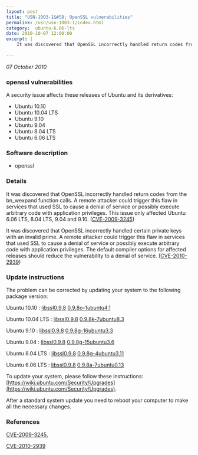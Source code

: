 ```yaml
---
layout: post
title: "USN-1003-1&#58; OpenSSL vulnerabilities"
permalink: /usn/usn-1003-1/index.html
category:  ubuntu-6.06-lts
date: 2010-10-07 12:00:00
excerpt: |
    It was discovered that OpenSSL incorrectly handled return codes from the bn_wexpand function calls. A remote attacker could trigger this flaw in services that used SSL to cause a denial of service or possibly execute arbitrary code with application privileges. This issue only affected Ubuntu 6.06 LTS, 8.04 LTS, 9.04 and 9.10. ([CVE-2009-3245](http://people.ubuntu.com/~ubuntu-security/cve/CVE-2009-3245))
    
--- 
```

 
 

*07 October 2010*

### openssl vulnerabilities

A security issue affects these releases of Ubuntu and its derivatives:

* Ubuntu 10.10
* Ubuntu 10.04 LTS
* Ubuntu 9.10
* Ubuntu 9.04
* Ubuntu 8.04 LTS
* Ubuntu 6.06 LTS

### Software description

* openssl 

### Details

It was discovered that OpenSSL incorrectly handled return codes from the bn_wexpand function calls. A remote attacker could trigger this flaw in services that used SSL to cause a denial of service or possibly execute arbitrary code with application privileges. This issue only affected Ubuntu 6.06 LTS, 8.04 LTS, 9.04 and 9.10. ([CVE-2009-3245](http://people.ubuntu.com/~ubuntu-security/cve/CVE-2009-3245))

It was discovered that OpenSSL incorrectly handled certain private keys with an invalid prime. A remote attacker could trigger this flaw in services that used SSL to cause a denial of service or possibly execute arbitrary code with application privileges. The default compiler options for affected releases should reduce the vulnerability to a denial of service. ([CVE-2010-2939](http://people.ubuntu.com/~ubuntu-security/cve/CVE-2010-2939)) 

### Update instructions

The problem can be corrected by updating your system to the following package version:

Ubuntu 10.10
 : [libssl0.9.8](https://launchpad.net/ubuntu/+source/openssl) <span> [0.9.8o-1ubuntu4.1](https://launchpad.net/ubuntu/+source/openssl/0.9.8o-1ubuntu4.1) </span> 

Ubuntu 10.04 LTS
 : [libssl0.9.8](https://launchpad.net/ubuntu/+source/openssl) <span> [0.9.8k-7ubuntu8.3](https://launchpad.net/ubuntu/+source/openssl/0.9.8k-7ubuntu8.3) </span> 

Ubuntu 9.10
 : [libssl0.9.8](https://launchpad.net/ubuntu/+source/openssl) <span> [0.9.8g-16ubuntu3.3](https://launchpad.net/ubuntu/+source/openssl/0.9.8g-16ubuntu3.3) </span> 

Ubuntu 9.04
 : [libssl0.9.8](https://launchpad.net/ubuntu/+source/openssl) <span> [0.9.8g-15ubuntu3.6](https://launchpad.net/ubuntu/+source/openssl/0.9.8g-15ubuntu3.6) </span> 

Ubuntu 8.04 LTS
 : [libssl0.9.8](https://launchpad.net/ubuntu/+source/openssl) <span> [0.9.8g-4ubuntu3.11](https://launchpad.net/ubuntu/+source/openssl/0.9.8g-4ubuntu3.11) </span> 

Ubuntu 6.06 LTS
 : [libssl0.9.8](https://launchpad.net/ubuntu/+source/openssl) <span> [0.9.8a-7ubuntu0.13](https://launchpad.net/ubuntu/+source/openssl/0.9.8a-7ubuntu0.13) </span> 

To update your system, please follow these instructions: [https://wiki.ubuntu.com/Security/Upgrades](https://wiki.ubuntu.com/Security/Upgrades).

After a standard system update you need to reboot your computer to make all the necessary changes. 

### References

 
 [CVE-2009-3245](http://people.ubuntu.com/~ubuntu-security/cve/CVE-2009-3245), 

 [CVE-2010-2939](http://people.ubuntu.com/~ubuntu-security/cve/CVE-2010-2939)
 

